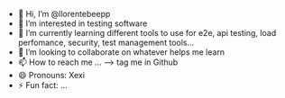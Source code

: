 - 👋 Hi, I’m @llorentebeepp
- 👀 I’m interested in testing software
- 🌱 I’m currently learning different tools to use for e2e, api testing, load perfomance, security, test management tools...
- 💞️ I’m looking to collaborate on whatever helps me learn
- 📫 How to reach me ... --> tag me in Github
- 😄 Pronouns: Xexi
- ⚡ Fun fact: ...

<!---
llorentebeepp/llorentebeepp is a ✨ special ✨ repository because its `README.md` (this file) appears on your GitHub profile.
You can click the Preview link to take a look at your changes.
--->
